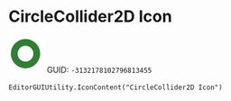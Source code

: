 # CircleCollider2D Icon
![](/img/CircleCollider2D%20Icon.png)
GUID: `-3132178102796813455`
```
EditorGUIUtility.IconContent("CircleCollider2D Icon")
```
